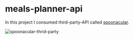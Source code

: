 # meals-planner-api

In this project I consumed third-party-API called [spoonacular](https://spoonacular.com/food-api/docs).

![spoonacular-thrid-party](https://user-images.githubusercontent.com/50962389/169790250-c3894f6d-98aa-41db-9ae9-c289742751e5.png)
